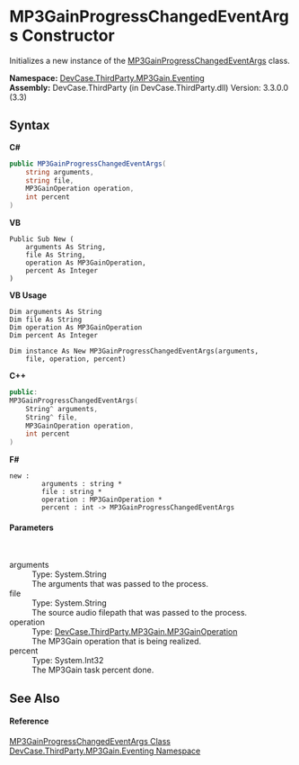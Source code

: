 # MP3GainProgressChangedEventArgs Constructor 
 

Initializes a new instance of the <a href="T_DevCase_ThirdParty_MP3Gain_Eventing_MP3GainProgressChangedEventArgs">MP3GainProgressChangedEventArgs</a> class.

**Namespace:**&nbsp;<a href="N_DevCase_ThirdParty_MP3Gain_Eventing">DevCase.ThirdParty.MP3Gain.Eventing</a><br />**Assembly:**&nbsp;DevCase.ThirdParty (in DevCase.ThirdParty.dll) Version: 3.3.0.0 (3.3)

## Syntax

**C#**<br />
``` C#
public MP3GainProgressChangedEventArgs(
	string arguments,
	string file,
	MP3GainOperation operation,
	int percent
)
```

**VB**<br />
``` VB
Public Sub New ( 
	arguments As String,
	file As String,
	operation As MP3GainOperation,
	percent As Integer
)
```

**VB Usage**<br />
``` VB Usage
Dim arguments As String
Dim file As String
Dim operation As MP3GainOperation
Dim percent As Integer

Dim instance As New MP3GainProgressChangedEventArgs(arguments, 
	file, operation, percent)
```

**C++**<br />
``` C++
public:
MP3GainProgressChangedEventArgs(
	String^ arguments, 
	String^ file, 
	MP3GainOperation operation, 
	int percent
)
```

**F#**<br />
``` F#
new : 
        arguments : string * 
        file : string * 
        operation : MP3GainOperation * 
        percent : int -> MP3GainProgressChangedEventArgs
```


#### Parameters
&nbsp;<dl><dt>arguments</dt><dd>Type: System.String<br />The arguments that was passed to the process.</dd><dt>file</dt><dd>Type: System.String<br />The source audio filepath that was passed to the process.</dd><dt>operation</dt><dd>Type: <a href="T_DevCase_ThirdParty_MP3Gain_MP3GainOperation">DevCase.ThirdParty.MP3Gain.MP3GainOperation</a><br />The MP3Gain operation that is being realized.</dd><dt>percent</dt><dd>Type: System.Int32<br />The MP3Gain task percent done.</dd></dl>

## See Also


#### Reference
<a href="T_DevCase_ThirdParty_MP3Gain_Eventing_MP3GainProgressChangedEventArgs">MP3GainProgressChangedEventArgs Class</a><br /><a href="N_DevCase_ThirdParty_MP3Gain_Eventing">DevCase.ThirdParty.MP3Gain.Eventing Namespace</a><br />